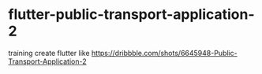 # flutter-public-transport-application-2
training create flutter like https://dribbble.com/shots/6645948-Public-Transport-Application-2
